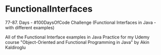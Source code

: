 # FunctionalInterfaces
77-87. Days - #100DaysOfCode Challenge (Functional Interfaces in Java - with different examples)

All of the Functional Interface examples in Java
Practice for my Udemy course "Object-Oriented and Functional Programming in Java" by Akin Kaldiroglu
